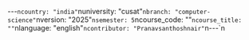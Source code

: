 ﻿---`ncountry: "india"`nuniversity: "cusat"`nbranch: "computer-science"`nversion: "2025"`nsemester: 5`ncourse_code: ""`ncourse_title: ""`nlanguage: "english"`ncontributor: "Pranavsanthoshnair"`n---`n
